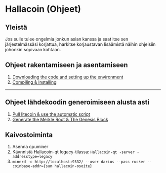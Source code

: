 # Hallacoin (Ohjeet)

## Yleistä
Jos sulle tulee ongelmia jonkun asian kanssa ja saat itse sen järjestelmässäsi korjattua, harkitse korjaustavan lisäämistä näihin ohjeisiin johonkin sopivaan kohtaan.

## Ohjeet rakentamiseen ja asentamiseen
1. [Downloading the code and setting up the environment](/docs/setup.md)
2. [Compiling & Installing](/docs/build.md)

---

## Ohjeet lähdekoodin generoimiseen alusta asti
1. [Pull litecoin & use the automatic script](/docs/generate.md)
2. [Generate the Merkle Root & The Genesis Block](/docs/MerkleRoot.md)

## Kaivostoiminta
1. Asenna cpuminer
2. Käynnistä Hallacoin-qt legacy-tilassa: ```Hallacoin-qt -server -addresstype=legacy```
3. ```minerd -o http://localhost:9332/ --user darius --pass rucker --coinbase-addr={sun hallacoin-osoite}```
